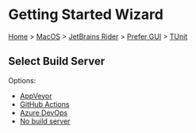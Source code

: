 <!--
GENERATED FILE - DO NOT EDIT
This file was generated by [MarkdownSnippets](https://github.com/SimonCropp/MarkdownSnippets).
Source File: /docs/mdsource/wiz/MacOS_Rider_Gui_TUnit.source.md
To change this file edit the source file and then run MarkdownSnippets.
-->

# Getting Started Wizard

[Home](/docs/wiz/readme.md) > [MacOS](MacOS.md) > [JetBrains Rider](MacOS_Rider.md) > [Prefer GUI](MacOS_Rider_Gui.md) > [TUnit](MacOS_Rider_Gui_TUnit.md)

## Select Build Server

Options:
 * [AppVeyor](MacOS_Rider_Gui_TUnit_AppVeyor.md)
 * [GitHub Actions](MacOS_Rider_Gui_TUnit_GitHubActions.md)
 * [Azure DevOps](MacOS_Rider_Gui_TUnit_AzureDevOps.md)
 * [No build server](MacOS_Rider_Gui_TUnit_None.md)
